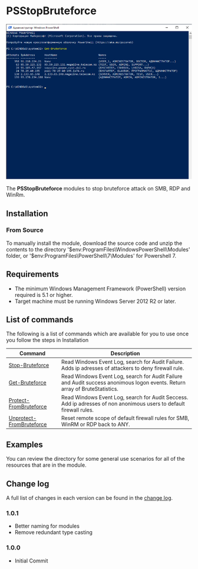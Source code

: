 # PSStopBruteforce
![headimg](Assets/Head.png "ExampleUsage")

The **PSStopBruteforce** modules to stop bruteforce attack on SMB, RDP and WinRm.


## Installation

### From Source

To manually install the module,
download the source code and unzip the contents to the directory
'$env:ProgramFiles\WindowsPowerShell\Modules' folder,  or
'$env:ProgramFiles\PowerShell\7\Modules' for Powershell 7.

## Requirements

* The minimum Windows Management Framework (PowerShell) version required is 5.1
or higher.
* Target machine must be running Windows Server 2012 R2 or later.

## List of commands
The following is a list of commands which are available for you to use once you follow the steps in Installation

|Command|Description|
|-------|-----------|
|[Stop-Bruteforce](/Stop-Bruteforce) |Read Windows Event Log, search for Audit Failure. Adds ip adresses of attackers to deny firewall rule.|
|[Get-Bruteforce](/Get-Bruteforce)  |Read Windows Event Log, search for Audit Failure and Audit success anonimous logon events. Return array of BruteStatistics.|
|[Protect-FromBruteforce](/Protect-FromBruteforce) |Read Windows Event Log, search for Audit Seccess. Add ip adresses of non anonimous users to default firewall rules.|
|[Unprotect-FromBruteforce](/Unprotect-FromBruteforce)  |Reset remote scope of default firewall rules for SMB, WinRM or RDP back to ANY.|

## Examples

You can review the [](/Stop-Bruteforce) directory for some general use
scenarios for all of the resources that are in the module.

## Change log

A full list of changes in each version can be found in the [change log](CHANGELOG.md).

### 1.0.1

- Better naming for modules
- Remove redundant type casting

### 1.0.0

- Initial Commit

